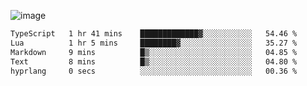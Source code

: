 ![image](https://github-profile-trophy.vercel.app/?username=CMOISDEAD&theme=oldie&row=1&no-frame=true&no-bg=true&margin-w=15&margin-h=15)
<!--START_SECTION:waka-->

```txt
TypeScript   1 hr 41 mins    █████████████▓░░░░░░░░░░░   54.46 %
Lua          1 hr 5 mins     ████████▓░░░░░░░░░░░░░░░░   35.27 %
Markdown     9 mins          █▒░░░░░░░░░░░░░░░░░░░░░░░   04.85 %
Text         8 mins          █▒░░░░░░░░░░░░░░░░░░░░░░░   04.80 %
hyprlang     0 secs          ░░░░░░░░░░░░░░░░░░░░░░░░░   00.36 %
```

<!--END_SECTION:waka--> 
